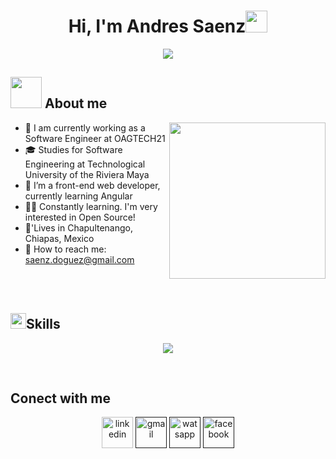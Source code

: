 <h1 align="center">Hi, I'm Andres Saenz<img src="https://media.giphy.com/media/hvRJCLFzcasrR4ia7z/giphy.gif" width="35"></h1>
<p align="center">
  <a href="https://github.com/fairyland0926"><img src="https://readme-typing-svg.herokuapp.com/?lines=Welcome%20to%20my%20github%20page;Web%20Developer;Full%20Stack%20Developer;3%2B%20years%20of%20coding%20experience;Always%20learning%20new%20things&font=Pacifico&center=true&width=650&height=120&color=58a6ff&vCenter=true&size=45%22"></a>
</p>

## <picture><img src = "https://github.com/7oSkaaa/7oSkaaa/blob/main/Images/about_me.gif?raw=true" width = 50px></picture> About me
<picture> <img align="right" src="https://github.com/7oSkaaa/7oSkaaa/blob/main/Images/Right_Side.gif?raw=true" width = 250px></picture>

- 🏢 I am currently working as a Software Engineer at OAGTECH21
- 🎓 Studies for Software Engineering at Technological University of the Riviera Maya
- 💫 I’m a front-end web developer, currently learning Angular
- 👩‍💻 Constantly learning. I'm very interested in Open Source!
- 🏡'Lives in Chapultenango,  Chiapas, Mexico
- 📧 How to reach me: saenz.doguez@gmail.com

<br><br>

## <img src="https://media2.giphy.com/media/QssGEmpkyEOhBCb7e1/giphy.gif?cid=ecf05e47a0n3gi1bfqntqmob8g9aid1oyj2wr3ds3mg700bl&rid=giphy.gif" width ="25">Skills</b>

<p align="center">
  <a href="https://skillicons.dev">
    <img src="https://skillicons.dev/icons?i=angular,bootstrap,cs,git,css,docker,dotnet,github,githubactions,html,java,js,materialui,mysql,nodejs,notion,npm,postman,tailwind,ts,visualstudio,vscode,windows&perline=14" />
  </a>
</p>
<br>

## Conect with me</b>

<!-- ## <h2 style="display: inline-block"> Conect with me</h2></b>-->

<!--icons and links-->
<p align="center">
<a href="https://www.linkedin.com/feed/" target="blank"><img align="center" src="https://github.com/user-attachments/assets/87290fc8-4dc3-4537-adbf-abd8f61b4488" alt="linkedin" height="50" width="50" /></a>
<a href="" target="blank"><img align="center" src="https://github.com/user-attachments/assets/345dc170-4109-4fe0-9f3b-d265414e904f" alt="gmail" height="50" width="50" /></a>
<a href="" target="blank"><img align="center" src="https://github.com/user-attachments/assets/7c30cf8d-ad78-4908-923b-4f03e1b11278" alt="watsapp" height="50" width="50" /></a>
<a href="" target="blank"><img align="center" src="https://github.com/user-attachments/assets/969d7b3a-b835-4f40-a3e4-210cc5372c3c" alt="facebook" height="50" width="50" /></a>
<!--<a href="https://discordapp.com/users/957722095381540874" target="blank"><img align="center" src="https://user-images.githubusercontent.com/88904952/234982627-019fd336-6248-453c-9b05-97c13fd1d207.png" alt="discord" height="50" width="50" /></a>-->
  
</p>
